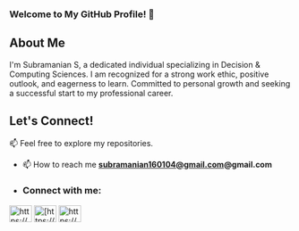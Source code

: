 ### Welcome to My GitHub Profile! 👋

## About Me

I'm Subramanian S, a dedicated individual specializing in Decision & Computing Sciences. I am recognized for a strong work ethic, positive outlook, and eagerness to learn. Committed to personal growth and seeking a successful start to my professional career.




## Let's Connect!
📫 Feel free to explore my repositories.
- 📫 How to reach me **subramanian160104@gmail.com@gmail.com**
- <h3 align="left">Connect with me:</h3>
<p align="left">
<a href="https://www.linkedin.com/in/subramanian-s-ab94302a1/" target="blank"><img align="center" src="https://raw.githubusercontent.com/rahuldkjain/github-profile-readme-generator/master/src/images/icons/Social/linked-in-alt.svg" alt="https://www.linkedin.com/in/subramanian-s-ab94302a1/" height="30" width="40" /></a>
<a href="https://www.kaggle.com/subbusmanis" target="blank"><img align="center" src="https://raw.githubusercontent.com/rahuldkjain/github-profile-readme-generator/master/src/images/icons/Social/kaggle.svg" alt="[https://www.kaggle.com/harish1106](https://www.kaggle.com/subbusmanis)" height="30" width="40" /></a>
<a href="https://www.instagram.com/x_t_r_e_m_e_160104/" target="blank"><img align="center" src="https://raw.githubusercontent.com/rahuldkjain/github-profile-readme-generator/master/src/images/icons/Social/instagram.svg" alt="https://www.instagram.com/x_t_r_e_m_e_160104/" height="30" width="40" /></a>

</p>
